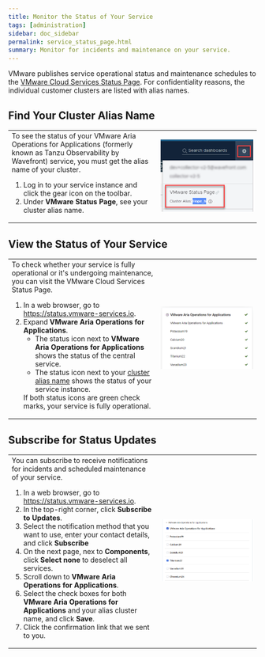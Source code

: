 ```yaml
---
title: Monitor the Status of Your Service
tags: [administration]
sidebar: doc_sidebar
permalink: service_status_page.html
summary: Monitor for incidents and maintenance on your service.
---
```


VMware publishes service operational status and maintenance schedules to the [VMware Cloud Services Status Page](https://status.vmware-services.io/). For confidentiality reasons, the individual customer clusters are listed with alias names.

## Find Your Cluster Alias Name

<table style="width: 100%;">
<tbody>
<tr>
<td width="60%">
To see the status of your VMware Aria Operations for Applications (formerly known as Tanzu Observability by Wavefront) service, you must get the alias name of your cluster.
<ol>
<li>Log in to your service instance and click the gear icon on the toolbar.</li>
<li>Under <strong>VMware Status Page</strong>, see your cluster alias name.</li>
</ol>
</td>
<td width="40%"><img src="images/alias_name.png" alt="The gear icon drop-down menu with the VMware Status Page section."></td>
</tr>
</tbody>
</table>

## View the Status of Your Service

<table style="width: 100%;">
<tbody>
<tr>
<td width="60%">
To check whether your service is fully operational or it's undergoing maintenance, you can visit the VMware Cloud Services Status Page.
<ol>
<li>In a web browser, go to <a href="https://status.vmware-services.io">https://status.vmware-services.io</a>.</li>
<li>Expand <strong>VMware Aria Operations for Applications</strong>.
<ul>
<li>The status icon next to <strong>VMware Aria Operations for Applications</strong> shows the status of the central service.</li>
<li>The status icon next to your <a href="#find-your-cluster-alias-name">cluster alias name</a> shows the status of your service instance.</li>
</ul></li>
If both status icons are green check marks, your service is fully operational.</ol>
</td>
<td width="40%"><img src="images/service_status.png" alt="The VMware Cloud Services Status Page with expanded VMware Aria Operations for Applications."></td>
</tr>
</tbody>
</table>

## Subscribe for Status Updates

<table style="width: 100%;">
<tbody>
<tr>
<td width="60%">
You can subscribe to receive notifications for incidents and scheduled maintenance of your service.
<ol>
<li>In a web browser, go to <a href="https://status.vmware-services.io">https://status.vmware-services.io</a>.</li>
<li>In the top-right corner, click <strong>Subscribe to Updates</strong>.</li>
<li>Select the notification method that you want to use, enter your contact details, and click <strong>Subscribe</strong></li>
<li>On the next page, nex to <strong>Components</strong>, click <strong>Select none</strong> to deselect all services.</li>
<li>Scroll down to <strong>VMware Aria Operations for Applications</strong>.</li>
<li>Select the check boxes for both <strong>VMware Aria Operations for Applications</strong> and your alias cluster name, and click <strong>Save</strong>.</li>
<li>Click the confirmation link that we sent to you.</li>
</ol>
</td>
<td width="40%"><img src="images/status_subscribe.png" alt="Components selection for subscription on the VMware Cloud Services Status Page."></td>
</tr>
</tbody>
</table>
